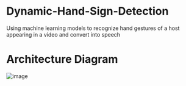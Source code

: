 # Dynamic-Hand-Sign-Detection

Using machine learning models to recognize hand gestures of a host appearing in a video and convert into speech

# Architecture Diagram

![image](https://user-images.githubusercontent.com/85055879/205152994-9c24221d-edec-4e2a-b0ce-32b2766942b9.png)
